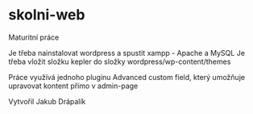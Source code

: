 # skolni-web
Maturitní práce

Je třeba nainstalovat wordpress a spustit xampp - Apache a MySQL
Je třeba vložit složku kepler do složky wordpress/wp-content/themes

Práce využívá jednoho pluginu Advanced custom field, který umožňuje upravovat kontent přímo v admin-page

Vytvořil Jakub Drápalík
